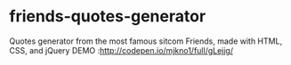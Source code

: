 # friends-quotes-generator
Quotes generator from the most famous sitcom Friends, made with HTML, CSS, and jQuery
DEMO :http://codepen.io/mjkno1/full/gLejjg/
